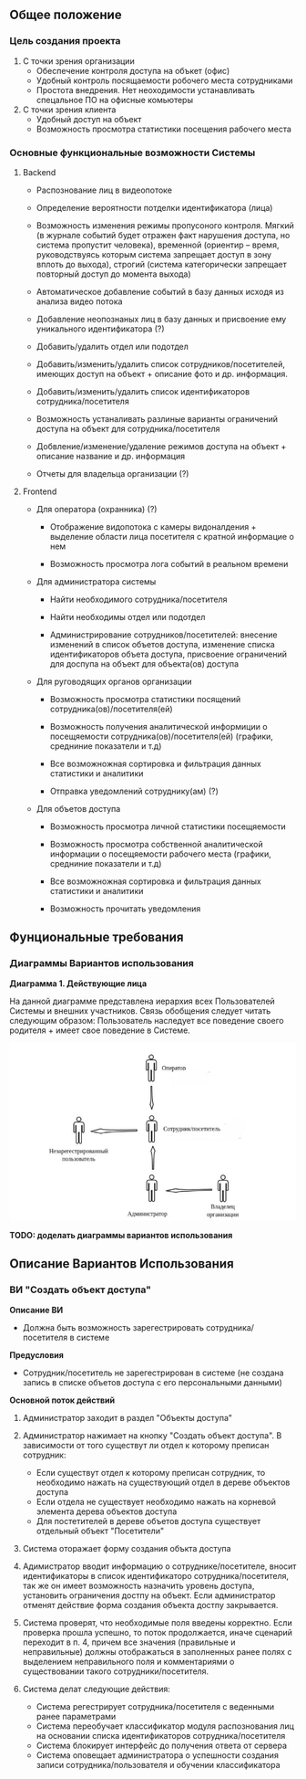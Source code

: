 ## Общее положение

### Цель создания проекта
1. С точки зрения организации
    * Обеспечение контроля доступа на объкет (офис)
    * Удобный контроль посящаемости робочего места сотрудниками
    * Простота внедрения. Нет неоходимости устанавливать спецальное ПО на офисные комьютеры
2. С точки зрения клиента
    * Удобный доступ на объект
    * Возможность просмотра статистики посещения рабочего места
### Основные функциональные возможности Системы
1. Backend
    * Распознование лиц в видеопотоке

    * Определение вероятности потделки идентификатора (лица)
    
    * Возможность изменения режимы пропусоного контроля. Мягкий (в журнале событий будет отражен факт нарушения доступа, но система пропустит человека), временной (ориентир – время, руководствуясь которым система запрещает доступ в зону вплоть до выхода), строгий (система категорически запрещает повторный доступ до момента выхода)

    * Автоматическое добавление событий в базу данных исходя из анализа видео потока

    * Добавление неопознаных лиц в базу данных и присвоение ему уникального идентификатора (?)

    * Добавить/удалить отдел или подотдел

    * Добавить/изменить/удалить список сотрудников/посетителей, имеющих доступ на объект + описание фото и др. информация.

    * Добавить/изменить/удалить список идентификаторов сотрудника/посетителя

    * Возможность устаналивать разлиные варианты ограничений доступа на объект для сотрудника/посетителя

    * Добвление/изменение/удаление режимов доступа на объект + описание название и др. информация

    * Отчеты для владельца организации (?)

2. Frontend
    * Для оператора (охранника) (?)
        * Отображение видопотока с камеры видоналдения + выделение области лица посетителя с кратной информацие о нем

        * Возможность просмотра лога событий в реальном времени

    * Для администратора системы
        * Найти необходимого сотрудника/посетителя

        * Найти необходимы отдел или подотдел

        * Администрирование сотрудников/посетителей: внесение изменений в список объетов доступа, изменение списка идентификаторов объета доступа, присвоение ограничений для доспупа на объект для объекта(ов) доступа

    * Для руговодящих органов организации
        * Возможность просмотра статистики посящений сотрудника(ов)/посетителя(ей)

        * Возможность получения аналитической информиции о посещяемости сотрудника(ов)/посетителя(ей) (графики, средниние показатели и т.д)

        * Все возможножная сортировка и фильтрация данных статистики и аналитики

        * Отправка уведомлений сотруднику(ам) (?)

    * Для объетов доступа
        * Возможность просмотра личной статистики посещяемости

        * Возможность просмотра собственной аналитической информации о посещяемости рабочего места (графики, средниние показатели и т.д)

        * Все возможножная сортировка и фильтрация данных статистики и аналитики

        * Возможность прочитать уведомления
## Фунциональные требования
### Диаграммы Вариантов использования
**Диаграмма 1. Действующие лица**

На данной диаграмме представлена иерархия всех Пользователей Системы и внешних
участников. Связь обобщения следует читать следующим образом: Пользователь наследует все
поведение своего родителя + имеет свое поведение в Системе.

![](./src/diagramma1.jpg "Диаграмма 1. Действующие лица")

**TODO: доделать диаграммы вариантов использования**

## Описание Вариантов Использования
### ВИ "Создать объект доступа"
**Описание ВИ**

* Должна быть возможность зарегестрировать сотрудника/посетителя в системе

**Предусловия**

* Сотрудник/посетитель не зарегестрирован в системе (не создана запись в списке объетов доступа с его персональными данными)

**Основной поток действий**

1. Администратор заходит в раздел "Объекты доступа"

2. Администратор нажимает на кнопку "Создать объект доступа". В зависимости от того существут ли отдел к которому преписан сотрудник:
    * Если существут отдел к которому преписан сотрудник, то необходимо нажать на существующий отдел в дереве объектов доступа
    * Если отдела не существует необходимо нажать на корневой элемента дерева объектов доступа
    * Для постетителей в дереве объетов доступа существует отдельный объект "Посетители"

3. Система оторажает форму создания объкта доступа

4. Адимистратор вводит информацию о сотруднике/посетителе, вносит идентификаторы в список идентификаторо сотрудника/посетителя, так же он имеет возможность назначить уровень доступа, установить ограничения достпу на объект. Если администратор отменят действие форма создания объекта достпу закрывается.

5. Система проверят, что необходимые поля введены корректно. Если проверка прошла успешно, то поток продолжается, иначе сценарий переходит в п. 4, причем все значения (правильные и неправильные) должны отображаться в заполненных ранее полях с выделением неправильного поля и комментариями о существовании такого сотрудники/посетителя.

6. Система делат следующие действия:
    * Система регестрирует сотрудника/посетителя с веденными ранее параметрами
    * Система переобучает классификатор модуля распознования лиц на основании списка идентификаторов сотрудника/посетителя
    * Система блокирует интерфейс до получения ответа от сервера
    * Система оповещает администратора о успешности создания записи сотрудника/пользователя и обучении классификатора








        

